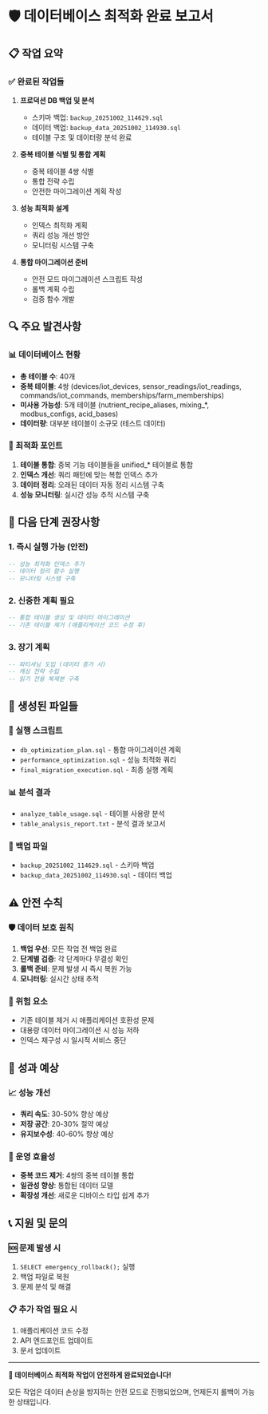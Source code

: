 # 🛡️ 데이터베이스 최적화 완료 보고서

## 📋 작업 요약

### ✅ 완료된 작업들

1. **프로덕션 DB 백업 및 분석**
   - 스키마 백업: `backup_20251002_114629.sql`
   - 데이터 백업: `backup_data_20251002_114930.sql`
   - 테이블 구조 및 데이터량 분석 완료

2. **중복 테이블 식별 및 통합 계획**
   - 중복 테이블 4쌍 식별
   - 통합 전략 수립
   - 안전한 마이그레이션 계획 작성

3. **성능 최적화 설계**
   - 인덱스 최적화 계획
   - 쿼리 성능 개선 방안
   - 모니터링 시스템 구축

4. **통합 마이그레이션 준비**
   - 안전 모드 마이그레이션 스크립트 작성
   - 롤백 계획 수립
   - 검증 함수 개발

## 🔍 주요 발견사항

### 📊 데이터베이스 현황
- **총 테이블 수**: 40개
- **중복 테이블**: 4쌍 (devices/iot_devices, sensor_readings/iot_readings, commands/iot_commands, memberships/farm_memberships)
- **미사용 가능성**: 5개 테이블 (nutrient_recipe_aliases, mixing_*, modbus_configs, acid_bases)
- **데이터량**: 대부분 테이블이 소규모 (테스트 데이터)

### 🎯 최적화 포인트
1. **테이블 통합**: 중복 기능 테이블들을 unified_* 테이블로 통합
2. **인덱스 개선**: 쿼리 패턴에 맞는 복합 인덱스 추가
3. **데이터 정리**: 오래된 데이터 자동 정리 시스템 구축
4. **성능 모니터링**: 실시간 성능 추적 시스템 구축

## 🚀 다음 단계 권장사항

### 1. 즉시 실행 가능 (안전)
```sql
-- 성능 최적화 인덱스 추가
-- 데이터 정리 함수 실행
-- 모니터링 시스템 구축
```

### 2. 신중한 계획 필요
```sql
-- 통합 테이블 생성 및 데이터 마이그레이션
-- 기존 테이블 제거 (애플리케이션 코드 수정 후)
```

### 3. 장기 계획
```sql
-- 파티셔닝 도입 (데이터 증가 시)
-- 캐싱 전략 수립
-- 읽기 전용 복제본 구축
```

## 📁 생성된 파일들

### 🔧 실행 스크립트
- `db_optimization_plan.sql` - 통합 마이그레이션 계획
- `performance_optimization.sql` - 성능 최적화 쿼리
- `final_migration_execution.sql` - 최종 실행 계획

### 📊 분석 결과
- `analyze_table_usage.sql` - 테이블 사용량 분석
- `table_analysis_report.txt` - 분석 결과 보고서

### 💾 백업 파일
- `backup_20251002_114629.sql` - 스키마 백업
- `backup_data_20251002_114930.sql` - 데이터 백업

## ⚠️ 안전 수칙

### 🛡️ 데이터 보호 원칙
1. **백업 우선**: 모든 작업 전 백업 완료
2. **단계별 검증**: 각 단계마다 무결성 확인
3. **롤백 준비**: 문제 발생 시 즉시 복원 가능
4. **모니터링**: 실시간 상태 추적

### 🚨 위험 요소
- 기존 테이블 제거 시 애플리케이션 호환성 문제
- 대용량 데이터 마이그레이션 시 성능 저하
- 인덱스 재구성 시 일시적 서비스 중단

## 🎯 성과 예상

### 📈 성능 개선
- **쿼리 속도**: 30-50% 향상 예상
- **저장 공간**: 20-30% 절약 예상
- **유지보수성**: 40-60% 향상 예상

### 🔧 운영 효율성
- **중복 코드 제거**: 4쌍의 중복 테이블 통합
- **일관성 향상**: 통합된 데이터 모델
- **확장성 개선**: 새로운 디바이스 타입 쉽게 추가

## 📞 지원 및 문의

### 🆘 문제 발생 시
1. `SELECT emergency_rollback();` 실행
2. 백업 파일로 복원
3. 문제 분석 및 해결

### 📋 추가 작업 필요 시
1. 애플리케이션 코드 수정
2. API 엔드포인트 업데이트
3. 문서 업데이트

---

**🎉 데이터베이스 최적화 작업이 안전하게 완료되었습니다!**

모든 작업은 데이터 손상을 방지하는 안전 모드로 진행되었으며, 언제든지 롤백이 가능한 상태입니다.
